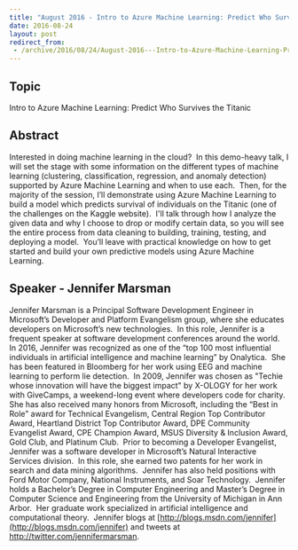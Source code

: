 ```yaml
---
title: "August 2016 - Intro to Azure Machine Learning: Predict Who Survives the Titanic"
date: 2016-08-24
layout: post
redirect_from:
 - /archive/2016/08/24/August-2016---Intro-to-Azure-Machine-Learning-Predict-Who.aspx/index.html
---
```


## Topic

Intro to Azure Machine Learning: Predict Who Survives the Titanic

## Abstract

Interested in doing machine learning in the cloud?  In this demo-heavy talk, I will set the stage with some information on the different types of machine learning (clustering, classification, regression, and anomaly detection) supported by Azure Machine Learning and when to use each.  Then, for the majority of the session, I’ll demonstrate using Azure Machine Learning to build a model which predicts survival of individuals on the Titanic (one of the challenges on the Kaggle website).  I'll talk through how I analyze the given data and why I choose to drop or modify certain data, so you will see the entire process from data cleaning to building, training, testing, and deploying a model.  You’ll leave with practical knowledge on how to get started and build your own predictive models using Azure Machine Learning.

## Speaker - Jennifer Marsman

Jennifer Marsman is a Principal Software Development Engineer in Microsoft’s Developer and Platform Evangelism group, where she educates developers on Microsoft’s new technologies.  In this role, Jennifer is a frequent speaker at software development conferences around the world.  In 2016, Jennifer was recognized as one of the “top 100 most influential individuals in artificial intelligence and machine learning” by Onalytica.  She has been featured in Bloomberg for her work using EEG and machine learning to perform lie detection.  In 2009, Jennifer was chosen as "Techie whose innovation will have the biggest impact" by X-OLOGY for her work with GiveCamps, a weekend-long event where developers code for charity.  She has also received many honors from Microsoft, including the “Best in Role” award for Technical Evangelism, Central Region Top Contributor Award, Heartland District Top Contributor Award, DPE Community Evangelist Award, CPE Champion Award, MSUS Diversity & Inclusion Award, Gold Club, and Platinum Club.  Prior to becoming a Developer Evangelist, Jennifer was a software developer in Microsoft’s Natural Interactive Services division.  In this role, she earned two patents for her work in search and data mining algorithms.  Jennifer has also held positions with Ford Motor Company, National Instruments, and Soar Technology.  Jennifer holds a Bachelor’s Degree in Computer Engineering and Master’s Degree in Computer Science and Engineering from the University of Michigan in Ann Arbor.  Her graduate work specialized in artificial intelligence and computational theory.  Jennifer blogs at [http://blogs.msdn.com/jennifer](http://blogs.msdn.com/jennifer) and tweets at http://twitter.com/jennifermarsman.
